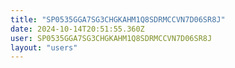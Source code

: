 ```yaml
---
title: "SP0535GGA7SG3CHGKAHM1Q8SDRMCCVN7D06SR8J"
date: 2024-10-14T20:51:55.360Z
user: SP0535GGA7SG3CHGKAHM1Q8SDRMCCVN7D06SR8J
layout: "users"
---
```

    